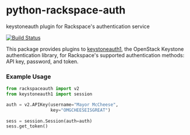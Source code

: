 # python-rackspace-auth
keystoneauth plugin for Rackspace's authentication service

[![Build Status](https://travis-ci.org/rackerlabs/python-rackspace-auth.svg)](https://travis-ci.org/rackerlabs/python-rackspace-auth)

This package provides plugins to [keystoneauth1](https://pypi.python.org/pypi/keystoneauth1/), the OpenStack Keystone authentication library, for Rackspace's supported authentication methods: API key, password, and token.

### Example Usage

```python
from rackspaceauth import v2
from keystoneauth1 import session

auth = v2.APIKey(username="Mayor McCheese",
                 key="OMGCHEESEISGREAT")
                     
sess = session.Session(auth=auth)
sess.get_token()
```